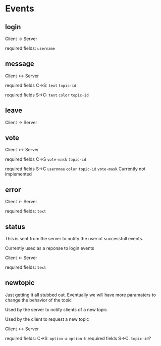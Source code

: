 # Events

## login

Client -> Server

required fields: `username`

## message

Client <-> Server

required fields C->S: `text` `topic-id`

required fields S->C: `text` `color` `topic-id`

## leave

Client -> Server

## vote

Client <-> Server

required fields C->S `vote-mask` `topic-id`

required fields S->C `usernmae` `color` `topic-id` `vote-mask` Currently not implemented

## error

Client <- Server

required fields: `text`

## status

This is sent from the server to notify the user of successfull events.

Currently used as a reponse to login events

Client <- Server

required fields: `text`

## newtopic

Just getting it all stubbed out.  Eventually we will have more paramaters to change the 
behavior of the topic

Used by the server to notify clients of a new topic

Used by the client to request a new topic

Client <-> Server

required fields: C->S: `option-a` `option-b`
required fields S->C: `topic-id`?
